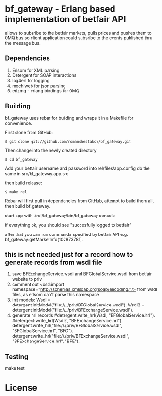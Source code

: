 bf_gateway - Erlang based implementation of betfair API
==============================================

allows to subsribe to the betfair markets, pulls prices and pushes them to 0MQ bus so client application could subsribe to the events published thru the message bus.

## Dependencies

1. Erlsom for XML parsing
2. Detergent for SOAP interactions
3. log4erl for logging
4. mochiweb for json parsing
5. erlzmq - erlang bindings for 0MQ

## Building

bf_gateway uses rebar for building and wraps it in a Makefile for convenience.

First clone from GitHub:

    $ git clone git://github.com/romanshestakov/bf_gateway.git

Then change into the newly created directory:

    $ cd bf_gateway

Add your betfair username and password into rel/files/app.config
do the same in src/bf_gateway.app.src

then build release:

    $ make rel

Rebar will first pull in dependencies from GitHub, attempt to build them all, then build bf_gateway.

start app with 
./rel/bf_gateway/bin/bf_gateway console

if everything ok, you should see 
"succesfully logged to betfair"

after that you can run commands specified by betfair API
e.g.
bf_gateway:getMarketInfo(102873781).



## this is not needed just for a record how to generate records from wsdl file
1. save BFExchangeService.wsdl and BFGlobalService.wsdl from betfair website to priv
2. comment out  <xsd:import namespace="http://schemas.xmlsoap.org/soap/encoding/"/> from wsdl files, as erlsom can't parse this 
namespace
3. init models:
Wsdl = detergent:initModel("file://../priv/BFGlobalService.wsdl").
Wsdl2 = detergent:initModel("file://../priv/BFExchangeService.wsdl").
4. generate hrl records
#detergent:write_hrl(Wsdl, "BFGlobalService.hrl").
#detergent:write_hrl(Wsdl2, "BFExchangeService.hrl").
detergent:write_hrl("file://./priv/BFGlobalService.wsdl", "BFGlobalService.hrl", "BFG").
detergent:write_hrl("file://./priv/BFExchangeService.wsdl", "BFExchangeService.hrl", "BFE").

## Testing

make test


License
=======
